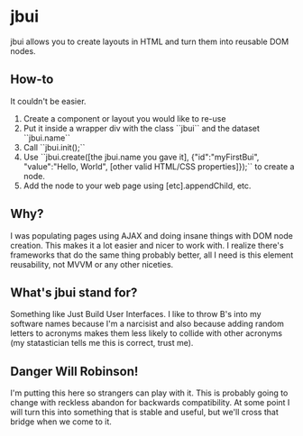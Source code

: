 <h1>jbui</h1>
jbui allows you to create layouts in HTML and turn them into reusable DOM nodes.

<h2>How-to</h2>
It couldn't be easier.
<ol>
  <li>Create a component or layout you would like to re-use</li>
  <li>Put it inside a wrapper div with the class ``jbui`` and the dataset ``jbui.name``</li>
  <li>Call ``jbui.init();``</li>
  <li>Use ``jbui.create([the jbui.name you gave it], {"id":"myFirstBui", "value":"Hello, World", [other valid HTML/CSS properties]});`` to create a node.</li>
  <li>Add the node to your web page using [etc].appendChild, etc.</li>
</ol>

<h2>Why?</h2>
I was populating pages using AJAX and doing insane things with DOM node creation. This makes it a lot easier and nicer to work with. I realize there's frameworks that do the same thing probably better, all I need is this element reusability, not MVVM or any other niceties.

<h2>What's jbui stand for?</h2>
Something like Just Build User Interfaces. I like to throw B's into my software names because I'm a narcisist and also because adding random letters to acronyms makes them less likely to collide with other acronyms (my statastician tells me this is correct, trust me).

<h2>Danger Will Robinson!</h2>
I'm putting this here so strangers can play with it. This is probably going to change with reckless abandon for backwards compatibility. At some point I will turn this into something that is stable and useful, but we'll cross that bridge when we come to it.
